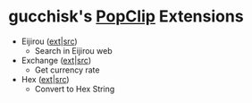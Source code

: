 # gucchisk's [PopClip](https://pilotmoon.com/popclip/) Extensions

- Eijirou ([ext](extensions/Eijirou.popclipextz)|[src](src/Eijirou.popclipext))
    - Search in Eijirou web
- Exchange ([ext](extensions/Exchange.popclipextz)|[src](src/Exchange.popclipext))
    - Get currency rate
- Hex ([ext](extensions/Hex.popclipextz)|[src](src/Hex.popclipext))
    - Convert to Hex String
